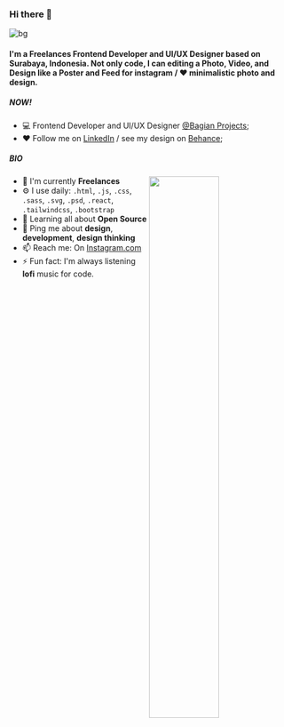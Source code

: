### Hi there 👋
![bg](https://github.com/9Alpha9/9Alpha9/assets/45790050/439e3e81-6ea2-480a-9685-3a233c26f9f4)

#### I'm a  Freelances Frontend Developer and UI/UX Designer based on Surabaya, Indonesia. Not only code, I can editing a Photo, Video, and Design like a Poster and Feed for instagram / ❤️ minimalistic photo and design.
##### NOW!




- 💻 Frontend Developer and UI/UX Designer [@Bagian Projects](https://www.instagram.com/bagiane.projects/);
- ❤️ Follow me on [LinkedIn](https://www.linkedin.com/in/gilang-ramadhan-9544851aa/) / see my design on [Behance](https://www.behance.net/gilangalfii);

##### BIO
[<img align="right" width="50%" src="https://github-readme-stats-ouuan.vercel.app/api?username=9Alpha9&theme=dark&show_icons=true">](https://metrics.lecoq.io/9Alpha9)

- 🏢 I'm currently **Freelances**
- ⚙️ I use daily:  `.html`, `.js`, `.css`, `.sass`, `.svg`, `.psd`, `.react`, `.tailwindcss`, `.bootstrap`
- 🌱 Learning all about **Open Source**
- 💬 Ping me about **design**, **development**, **design thinking**
- 📫 Reach me: On [Instagram.com](https://www.instagram.com/joeyojoo_/)
- ⚡️ Fun fact: I'm always listening **lofi** music for code.

